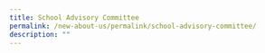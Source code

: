 ```yaml
---
title: School Advisory Committee
permalink: /new-about-us/permalink/school-advisory-committee/
description: ""
---
```


